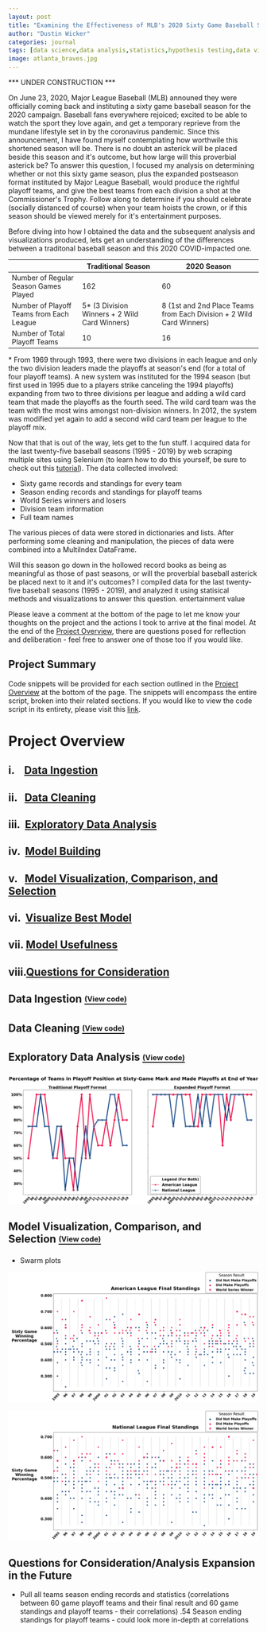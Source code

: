 ```yaml
---
layout: post
title: "Examining the Effectiveness of MLB's 2020 Sixty Game Baseball Season using Python"
author: "Dustin Wicker"
categories: journal
tags: [data science,data analysis,statistics,hypothesis testing,data visualization,data mining,data cleaning,web scraping,python]
image: atlanta_braves.jpg
---
```


*** UNDER CONSTRUCTION ***

On June 23, 2020, Major League Baseball (MLB) announed they were officially coming back and instituting a sixty game baseball season for the 2020 campaign. Baseball fans everywhere rejoiced; excited to be able to watch the sport they love again, and get a temporary reprieve from the mundane lifestyle set in by the coronavirus pandemic. Since this announcement, I have found myself contemplating how worthwile this shortened season will be. There is no doubt an asterick will be placed beside this season and it's outcome, but how large will this proverbial asterick be? To answer this question, I focused my analysis on determining whether or not this sixty game season, plus the expanded postseason format instituted by Major League Baseball, would produce the rightful playoff teams, and give the best teams from each division a shot at the Commissioner's Trophy. Follow along to determine if you should celebrate (socially distanced of course) when your team hoists the crown, or if this season should be viewed merely for it's entertainment purposes.

Before diving into how I obtained the data and the subsequent analysis and visualizations produced, lets get an understanding of the differences between a traditonal baseball season and this 2020 COVID-impacted one.

|                                          | Traditional Season                             | 2020 Season                                                          |
| ---------------------------------------- | ---------------------------------------------- | -------------------------------------------------------------------- |
| Number of Regular Season Games Played    | 162                                            | 60                                                                   |
| Number of Playoff Teams from Each League | 5\* (3 Division Winners + 2 Wild Card Winners) | 8 (1st and 2nd Place Teams from Each Division + 2 Wild Card Winners) |
| Number of Total Playoff Teams            | 10                                             | 16                                                                   |

\* From 1969 through 1993, there were two divisions in each league and only the two division leaders made the playoffs at season's end (for a total of four playoff teams). A new system was instituted for the 1994 season (but first used in 1995 due to a players strike canceling the 1994 playoffs) expanding from two to three divisions per league and adding a wild card team that made the playoffs as the fourth seed. The wild card team was the team with the most wins amongst non-division winners. In 2012, the system was modified yet again to add a second wild card team per league to the playoff mix.

Now that that is out of the way, lets get to the fun stuff. I acquired data for the last twenty-five baseball seasons (1995 - 2019) by web scraping multiple sites using Selenium (to learn how to do this yourself, be sure to check out this [tutorial](https://dustinwicker.github.io/journal/web_scraping.html)). The data collected involved:  
* Sixty game records and standings for every team
* Season ending records and standings for playoff teams 
* World Series winners and losers
* Division team information
* Full team names  

The various pieces of data were stored in dictionaries and lists. After performing some cleaning and manipulation, the pieces of data were combined into a MultiIndex DataFrame.





Will this season go down in the hollowed record books as being as meaningful as those of past seasons, or will the proverbial baseball asterick be placed next to it and it's outcomes? I compiled data for the last twenty-five baseball seasons (1995 - 2019), and analyzed it using statisical methods and visualizations to answer this question. entertainment value




 Please leave a comment at the bottom of the page to let me know your thoughts on the project and the actions I took to arrive at the final model. At the end of the [Project Overview](#project-overview), there are questions posed for reflection and deliberation - feel free to answer one of those too if you would like.

## Project Summary  

Code snippets will be provided for each section outlined in the [Project Overview](#project-overview) at the bottom of the page. The snippets will encompass the entire script, broken into their related sections. If you would like to view the code script in its entirety, please visit this [link](https://github.com/dustinwicker/Heart-Disease-Detection/blob/master/heart_disease_code.py/?target=%22_blank%22).
 
# Project Overview  
## i.    [Data Ingestion](#data-ingestionview-code)
## ii.   [Data Cleaning](#data-cleaningview-code)
## iii.  [Exploratory Data Analysis](#exploratory-data-analysisview-code)
## iv.  [Model Building](#model-buildingview-code)
## v.   [Model Visualization, Comparison, and Selection](#model-visualization-comparison-and-selectionview-code)
## vi.  [Visualize Best Model](#visualize-best-modelview-code)
## vii. [Model Usefulness](#model-usefulness)
## viii.[Questions for Consideration](#questions-for-consideration) 
  
## Data Ingestion [<sub><sup>(View code)</sup></sub>](#data-ingestion)  

## Data Cleaning [<sub><sup>(View code)</sup></sub>](#data-cleaning)


## Exploratory Data Analysis [<sub><sup>(View code)</sup></sub>](#exploratory-data-analysis)

![Line Plot](/assets/img/line_plot_percent_sixty_season_end.png "Line Plot Denoting the Percentage of Teams in Playoff Position at Sixty-Game Mark and Made Playoffs at End of Year")

   
## Model Visualization, Comparison, and Selection [<sub><sup>(View code)</sup></sub>](#model-visualization-comparison-and-selection)
* Swarm plots 

![AL Swarm_Plot](/assets/img/american_league_swarmplot.png "Swarm Plot Denoting Sixty Game Winning Percentage of American League Teams and their Season Ending Result")  

![NL Swarm_Plot](/assets/img/national_league_swarmplot.png "Swarm Plot Denoting Sixty Game Winning Percentage of National League Teams and their Season Ending Result")  

## Questions for Consideration/Analysis Expansion in the Future
* Pull all teams season ending records and statistics (correlations between 60 game playoff teams and their final result and 60 game standings and playoff teams - their correlations) .54
Season ending standings for playoff teams - could look more in-depth at correlations

